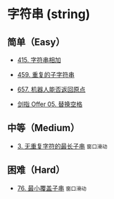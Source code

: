 # 字符串 (string)

## 简单（Easy）

- [415. 字符串相加](https://leetcode-cn.com/problems/add-strings/)
- [459. 重复的子字符串](https://leetcode-cn.com/problems/repeated-substring-pattern/)
- [657. 机器人能否返回原点](https://leetcode-cn.com/problems/robot-return-to-origin/)

- [剑指 Offer 05. 替换空格](https://leetcode-cn.com/problems/ti-huan-kong-ge-lcof/)

## 中等（Medium）

- [3. 无重复字符的最长子串](https://leetcode-cn.com/problems/longest-substring-without-repeating-characters/) `窗口滑动`

## 困难（Hard）

- [76. 最小覆盖子串](https://leetcode-cn.com/problems/minimum-window-substring/) `窗口滑动`
